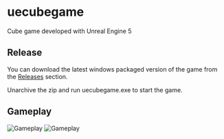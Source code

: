 # uecubegame
Cube game developed with Unreal Engine 5

## Release
You can download the latest windows packaged version of the game from the [Releases](https://github.com/luciangi/uecubegame/releases/latest)
 section.

 Unarchive the zip and run uecubegame.exe to start the game.

## Gameplay
![Gameplay](Gameplay/gameplay_1.gif)
![Gameplay](Gameplay/gameplay_2.png)
